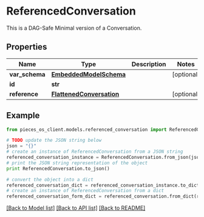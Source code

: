 # ReferencedConversation

This is a DAG-Safe Minimal version of a Conversation.

## Properties

Name | Type | Description | Notes
------------ | ------------- | ------------- | -------------
**var_schema** | [**EmbeddedModelSchema**](EmbeddedModelSchema.md) |  | [optional] 
**id** | **str** |  | 
**reference** | [**FlattenedConversation**](FlattenedConversation.md) |  | [optional] 

## Example

```python
from pieces_os_client.models.referenced_conversation import ReferencedConversation

# TODO update the JSON string below
json = "{}"
# create an instance of ReferencedConversation from a JSON string
referenced_conversation_instance = ReferencedConversation.from_json(json)
# print the JSON string representation of the object
print ReferencedConversation.to_json()

# convert the object into a dict
referenced_conversation_dict = referenced_conversation_instance.to_dict()
# create an instance of ReferencedConversation from a dict
referenced_conversation_form_dict = referenced_conversation.from_dict(referenced_conversation_dict)
```
[[Back to Model list]](../README.md#documentation-for-models) [[Back to API list]](../README.md#documentation-for-api-endpoints) [[Back to README]](../README.md)


